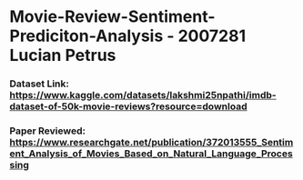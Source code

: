 # Movie-Review-Sentiment-Prediciton-Analysis - 2007281 Lucian Petrus

### Dataset Link: https://www.kaggle.com/datasets/lakshmi25npathi/imdb-dataset-of-50k-movie-reviews?resource=download
### Paper Reviewed: https://www.researchgate.net/publication/372013555_Sentiment_Analysis_of_Movies_Based_on_Natural_Language_Processing
